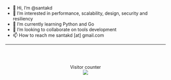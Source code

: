 - 👋 Hi, I’m @santakd
- 👀 I’m interested in performance, scalability, design, security and resiliency
- 🌱 I’m currently learning Python and Go
- 💞️ I’m looking to collaborate on tools development
- 📫 How to reach me santakd [at] gmail.com

<!---
santakd/santakd is a ✨ special ✨ repository because its `README.md` (this file) appears on your GitHub profile.
You can click the Preview link to take a look at your changes.
--->

<hr>
<br>
<br>

<p align="center"> 
  Visitor counter<br>
  <img src="https://profile-counter.glitch.me/santakd/count.svg" />
</p>

<br>
<br>
